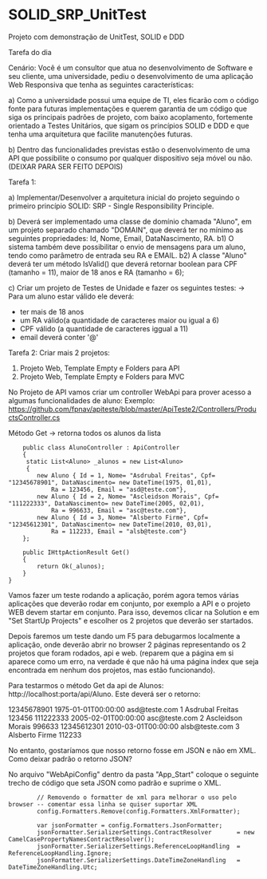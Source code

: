 # SOLID_SRP_UnitTest
Projeto com demonstração de UnitTest, SOLID e DDD


Tarefa do dia

Cenário: Você é um consultor que atua no desenvolvimento de Software e seu cliente, uma universidade, pediu o desenvolvimento de uma aplicação Web Responsiva que tenha as seguintes características:

a) Como a universidade possui uma equipe de TI, eles ficarão com o código fonte para futuras implementações e querem garantia de um código que siga os principais padrões de projeto, com baixo acoplamento, fortemente orientado a Testes Unitários, que sigam os princípios SOLID e DDD e que tenha uma arquitetura que facilite manutenções futuras. 

b) Dentro das funcionalidades previstas estão o desenvolvimento de uma API que possibilite o consumo por qualquer dispositivo seja móvel ou não. (DEIXAR PARA SER FEITO DEPOIS)

Tarefa 1: 

a) Implementar/Desenvolver a arquitetura inicial do projeto seguindo o primeiro princípio SOLID: SRP - Single Responsibility Principle.

b) Deverá ser implementado uma classe de domínio chamada "Aluno", em um projeto separado chamado "DOMAIN", que deverá ter no mínimo as seguintes propriedades: Id, Nome, Email, DataNascimento, RA. 
b1) O sistema também deve possibilitar o envio de mensagens para um aluno, tendo como parâmetro de entrada seu RA e EMAIL.
b2) A classe "Aluno" deverá ter um método IsValid() que deverá retornar boolean para CPF (tamanho = 11), maior de 18 anos e RA (tamanho = 6);

c) Criar um projeto de Testes de Unidade e fazer os seguintes testes:
-> Para um aluno estar válido ele deverá:
 - ter mais de 18 anos 
 - um RA válido(a quantidade de caracteres maior ou igual a 6) 
 - CPF válido (a quantidade de caracteres iggual a 11)
 - email deverá conter '@'

Tarefa 2:
Criar mais 2 projetos:
1. Projeto Web, Template Empty e Folders para API
2. Projeto Web, Template Empty e Folders para MVC

No Projeto de API vamos criar um controller WebApi para prover acesso a algumas funcionalidades de aluno:
Exemplo: https://github.com/fpnav/apiteste/blob/master/ApiTeste2/Controllers/ProductsController.cs

Método Get -> retorna todos os alunos da lista

        public class AlunoController : ApiController
        {
         static List<Aluno> _alunos = new List<Aluno>
         {
            new Aluno { Id = 1, Nome= "Asdrubal Freitas", Cpf= "12345678901", DataNascimento= new DateTime(1975, 01,01),
                Ra = 123456, Email = "asd@teste.com"},
            new Aluno { Id = 2, Nome= "Ascleidson Morais", Cpf= "111222333", DataNascimento= new DateTime(2005, 02,01),
                Ra = 996633, Email = "asc@teste.com"},
            new Aluno { Id = 3, Nome= "Alsberto Firme", Cpf= "12345612301", DataNascimento= new DateTime(2010, 03,01),
                Ra = 112233, Email = "alsb@teste.com"}
        };

        public IHttpActionResult Get()
        {
            return Ok(_alunos);
        }
    }
    
 Vamos fazer um teste rodando a aplicação, porém agora temos várias aplicações que deverão rodar em conjunto, por exemplo a API e o projeto WEB devem startar em conjunto. Para isso, devemos clicar na Solution e em "Set StartUp Projects" e escolher os 2 projetos que deverão ser startados.
 
 Depois faremos um teste dando um F5 para debugarmos localmente a aplicação, onde deverão abrir no browser 2 páginas representando os 2 projetos que foram rodados, api e web. (reparem que a página em si aparece como um erro, na verdade é que não há uma página index que seja encontrada em nenhum dos projetos, mas estão funcionando).
 
 Para testarmos o método Get da api de Alunos: http://localhost:porta/api/Aluno.
 Este deverá ser o retorno:
 
 <ArrayOfAluno xmlns:i="http://www.w3.org/2001/XMLSchema-instance" xmlns="http://schemas.datacontract.org/2004/07/Domain.Entities">
<Aluno>
<Cpf>12345678901</Cpf>
<DataNascimento>1975-01-01T00:00:00</DataNascimento>
<Email>asd@teste.com</Email>
<Id>1</Id>
<Nome>Asdrubal Freitas</Nome>
<Ra>123456</Ra>
</Aluno>
<Aluno>
<Cpf>111222333</Cpf>
<DataNascimento>2005-02-01T00:00:00</DataNascimento>
<Email>asc@teste.com</Email>
<Id>2</Id>
<Nome>Ascleidson Morais</Nome>
<Ra>996633</Ra>
</Aluno>
<Aluno>
<Cpf>12345612301</Cpf>
<DataNascimento>2010-03-01T00:00:00</DataNascimento>
<Email>alsb@teste.com</Email>
<Id>3</Id>
<Nome>Alsberto Firme</Nome>
<Ra>112233</Ra>
</Aluno>
</ArrayOfAluno>

No entanto, gostaríamos que nosso retorno fosse em JSON e não em XML. Como deixar padrão o retorno JSON?

No arquivo "WebApiConfig" dentro da pasta "App_Start" coloque o seguinte trecho de código que seta JSON como padrão e suprime o XML.

            // Removendo o formatter de xml para melhorar o uso pelo browser -- comentar essa linha se quiser suportar XML
            config.Formatters.Remove(config.Formatters.XmlFormatter);

            var jsonFormatter = config.Formatters.JsonFormatter;            
            jsonFormatter.SerializerSettings.ContractResolver       = new CamelCasePropertyNamesContractResolver();
            jsonFormatter.SerializerSettings.ReferenceLoopHandling  = ReferenceLoopHandling.Ignore;
            jsonFormatter.SerializerSettings.DateTimeZoneHandling   = DateTimeZoneHandling.Utc;
            
            
 
 
 
 
 

